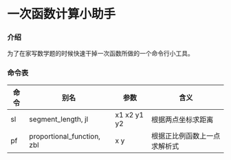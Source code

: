 # 一次函数计算小助手

### 介绍
为了在家写数学题的时候快速干掉一次函数所做的一个命令行小工具。

### 命令表
| 命令 | 别名 | 参数 | 含义 |
|--|--|--|--|
| sl | segment_length, jl | x1 x2 y1 y2 | 根据两点坐标求距离 |
| pf | proportional_function, zbl | x y | 根据正比例函数上一点求解析式 |